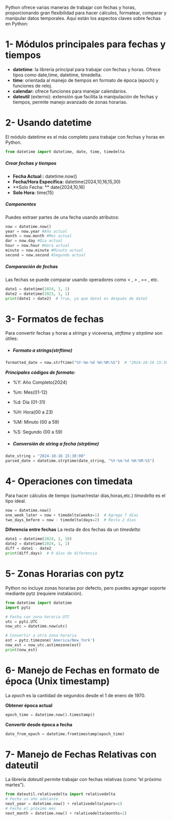Python ofrece varias maneras de trabajar con fechas y horas, proporcionando gran flexibilidad para hacer cálculos, formatear, comparar y manipular datos temporales. Aquí están los aspectos claves sobre fechas en Python:

# 1- Módulos principales para fechas y tiempos

- **datetime**: la librería principal para trabajar con fechas y horas. Ofrece tipos como date,time, datetime, timedelta.
- **time**: orientada al manejo de tiempos en formato de época (epoch) y funciones de reloj.
- **calendar:** ofrece funciones para manejar calendarios.
- **dateutil** (externo): extensión que facilita la manipulación de fechas y tiempos, permite manejo avanzado de zonas horarias.

# 2- Usando datetime

El módulo datetime es el más completo para trabajar con fechas y horas en Python.

```python
from datetime import datetime, date, time, timedelta
```

##### Crear fechas y tiempos

- **Fecha Actual :** datetime.now()
- **Fecha/Hora Especifica:** datetime(2024,10,16,15,30)
- **Solo Fecha: ** date(2024,10,16)
- **Solo Hora:** time(15)

##### Componentes

Puedes extraer partes de una fecha usando atributos:

```Python 
now = datetime.now()
year = now.year #Año actual
month = now.month #Mes actual
dar = now.day #Dia actual
hour = now.hour #Hora actual
minute = now.minute #Minuto actual
second = now.second #Segundo actual
```

##### Comparación de fechas
Las fechas se puede comparar usando operadores como < , > , == , etc.

```python 
date1 = datetime(2024, 1, 1)
date2 = datetime(2023, 1, 1)
print(date1 > date2)  # True, ya que date1 es después de date2
```

# 3- Formatos de fechas

Para convertir fechas y horas a *strings* y viceversa, *strftime* y *strptime* son útiles:

- ##### Formato a strings(strftime)
```Python 
formatted_date = now.strftime("%Y-%m-%d %H:%M:%S")  # "2024-10-16 15:30:00"
```

***Principales códigos de formato:***
- %Y: Año Completo(2024)
- %m: Mes(01-12)
- %d: Día (01-31)
- %H: Hora(00 a 23)
- %M: Minuto (00 a 59)
- %S: Segundo (00 a 59)

- ##### Conversión de string a fecha (strptime)
```python
date_string = "2024-10-16 15:30:00"
parsed_date = datetime.strptime(date_string, "%Y-%m-%d %H:%M:%S")
```

# 4- Operaciones con timedata 

Para hacer cálculos de tiempo (sumar/restar días,horas,etc.) *timedelta* es el tipo ideal.

```Python 
now = datetime.now()
one_week_later = now + timedelta(weeks=1)  # Agrega 7 días
two_days_before = now - timedelta(days=2)  # Resta 2 días
```

**Diferencia entre fechas**
La resta de dos fechas da un *timedelta:*

```Python 
date1 = datetime(2024, 1, 10)
date2 = datetime(2024, 1, 1)
diff = date1 - date2
print(diff.days)  # 9 días de diferencia
```

# 5- Zonas Horarias con pytz 

Python no incluye zonas horarias por defecto, pero puedes agregar soporte mediante pytz (requiere instalación).

```python
from datetime import datetime
import pytz

# Fecha con zona horaria UTC
utc = pytz.UTC
now_utc = datetime.now(utc)

# Convertir a otra zona horaria
est = pytz.timezone('America/New_York')
now_est = now_utc.astimezone(est)
print(now_est)
```

# 6- Manejo de Fechas en formato de época (Unix timestamp)

La *epoch* es la cantidad de segundos desde el 1 de enero de 1970.

**Obtener época actual**
```python 
epoch_time = datetime.now().timestamp()
```

**Convertir desde época a fecha**
```python
date_from_epoch = datetime.fromtimestamp(epoch_time)
```

# 7- Manejo de Fechas Relativas con dateutil

La librería *dateutil* permite trabajar con fechas relativas (como “el próximo martes”).

```Python 
from dateutil.relativedelta import relativedelta
# Fecha un año adelante
next_year = datetime.now() + relativedelta(years=1)
# Fecha el próximo mes
next_month = datetime.now() + relativedelta(months=1)
```